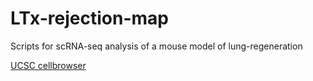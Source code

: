 # LTx-rejection-map

Scripts for scRNA-seq analysis of a mouse model of lung-regeneration

[UCSC cellbrowser](https://duc713dngpmgr.cloudfront.net/lung_rejection/index.html)
